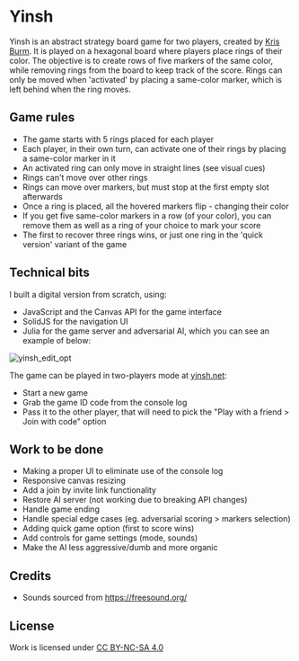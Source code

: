 # Yinsh

Yinsh is an abstract strategy board game for two players, created by [Kris Burm](https://en.wikipedia.org/wiki/Kris_Burm). It is played on a hexagonal board where players place rings of their color. The objective is to create rows of five markers of the same color, while removing rings from the board to keep track of the score. Rings can only be moved when 'activated' by placing a same-color marker, which is left behind when the ring moves. 

## Game rules
- The game starts with 5 rings placed for each player
- Each player, in their own turn, can activate one of their rings by placing a same-color marker in it
- An activated ring can only move in straight lines (see visual cues)
- Rings can't move over other rings
- Rings can move over markers, but must stop at the first empty slot afterwards
- Once a ring is placed, all the hovered markers flip - changing their color
- If you get five same-color markers in a row (of your color), you can remove them as well as a ring of your choice to mark your score
- The first to recover three rings wins, or just one ring in the 'quick version' variant of the game

## Technical bits
I built a digital version from scratch, using:
- JavaScript and the Canvas API for the game interface
- SolidJS for the navigation UI
- Julia for the game server and adversarial AI, which you can see an example of below:


![yinsh_edit_opt](https://github.com/danvinci/yinsh/assets/15657499/20dca6f6-c764-47a3-ac8b-8ababccaefd8)


The game can be played in two-players mode at [yinsh.net](https://yinsh.net/): 
- Start a new game
- Grab the game ID code from the console log
- Pass it to the other player, that will need to pick the "Play with a friend > Join with code" option

## Work to be done
- Making a proper UI to eliminate use of the console log
- Responsive canvas resizing
- Add a join by invite link functionality
- Restore AI server (not working due to breaking API changes)
- Handle game ending
- Handle special edge cases (eg. adversarial scoring > markers selection)
- Adding quick game option (first to score wins)
- Add controls for game settings (mode, sounds)
- Make the AI less aggressive/dumb and more organic

## Credits
- Sounds sourced from https://freesound.org/

## License
Work is licensed under [CC BY-NC-SA 4.0](https://creativecommons.org/licenses/by-nc-sa/4.0/)

